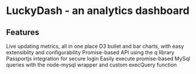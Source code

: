 LuckyDash - an analytics dashboard
==================================

Features
--------

Live updating metrics, all in one place
D3 bullet and bar charts, with easy extensiblity and configurability
Promise-based API using the q library
Passportjs integration for secure login
Easily execute promise-based MySql queries with the node-mysql wrapper and custom execQuery function
